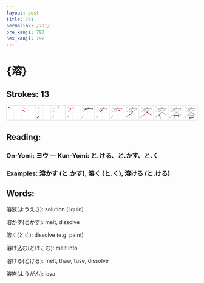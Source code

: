 ```yaml
---
layout: post
title: 791
permalink: /791/
pre_kanji: 790
nex_kanji: 792
---
```


# {溶}

## Strokes: 13

<div class="stroke"><img src="../images/E6BAB6.png" /></div>

## Reading:

### On-Yomi: ヨウ &mdash; Kun-Yomi: と.ける、と.かす、と.く

### Examples: 溶かす (と.かす), 溶く (と.く), 溶ける (と.ける)

## Words:

溶液(ようえき): solution (liquid)

溶かす(とかす): melt, dissolve

溶く(とく): dissolve (e.g. paint)

溶け込む(とけこむ): melt into

溶ける(とける): melt, thaw, fuse, dissolve

溶岩(ようがん): lava
